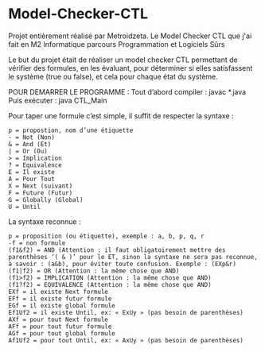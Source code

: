 # Model-Checker-CTL
Projet entièrement réalisé par Metroidzeta.
Le Model Checker CTL que j'ai fait en M2 Informatique parcours Programmation et Logiciels Sûrs

Le but du projet était de réaliser un model checker CTL permettant 
de vérifier des formules, en les évaluant, pour déterminer si elles 
satisfassent le système (true ou false), et cela pour chaque état du 
système.

POUR DEMARRER LE PROGRAMME :
Tout d’abord compiler : javac *.java
Puis exécuter : java CTL_Main

Pour taper une formule c’est simple, il suffit de respecter la syntaxe :
```
p = propostion, nom d’une étiquette
- = Not (Non)
& = And (Et)
| = Or (Ou)
> = Implication
? = Equivalence
E = Il existe
A = Pour Tout
X = Next (suivant)
F = Future (Futur)
G = Globally (Global)
U = Until
```

La syntaxe reconnue :

```
p = proposition (ou étiquette), exemple : a, b, p, q, r
-f = non formule
(f1&f2) = AND (Attention : il faut obligatoirement mettre des 
parenthèses ‘( & )’ pour le ET, sinon la syntaxe ne sera pas reconnue, 
à savoir : (a&b), pour éviter toute confusion. Exemple : (EXp&r)
(f1|f2) = OR (Attention : la même chose que AND)
(f1>f2) = IMPLICATION (Attention : la même chose que AND)
(f1?f2) = EQUIVALENCE (Attention : la même chose que AND)
EXf = il existe Next formule
EFf = il existe futur formule
EGf = il existe global formule
Ef1Uf2 = il existe Until, ex: « ExUy » (pas besoin de parenthèses)
AXf = pour tout Next formule
AFf = pour tout futur formule
AGf = pour tout global formule
Af1Uf2 = pour tout Until, ex: « AxUy » (pas besoin de parenthèses)
```